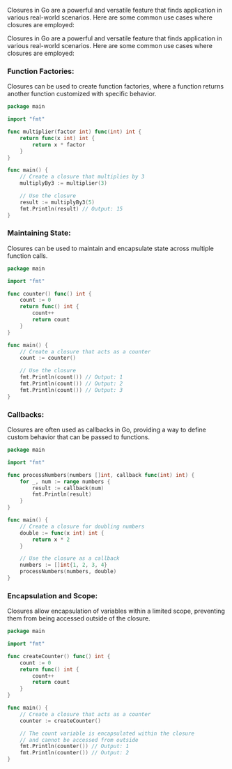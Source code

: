 Closures in Go are a powerful and versatile feature that finds application in various real-world scenarios. Here are some common use cases where closures are employed:

Closures in Go are a powerful and versatile feature that finds application in various real-world scenarios. Here are some common use cases where closures are employed:

### Function Factories:
Closures can be used to create function factories, where a function returns another function customized with specific behavior.

```go
package main

import "fmt"

func multiplier(factor int) func(int) int {
    return func(x int) int {
        return x * factor
    }
}

func main() {
    // Create a closure that multiplies by 3
    multiplyBy3 := multiplier(3)

    // Use the closure
    result := multiplyBy3(5)
    fmt.Println(result) // Output: 15
}
```

### Maintaining State:
Closures can be used to maintain and encapsulate state across multiple function calls.

```go
package main

import "fmt"

func counter() func() int {
    count := 0
    return func() int {
        count++
        return count
    }
}

func main() {
    // Create a closure that acts as a counter
    count := counter()

    // Use the closure
    fmt.Println(count()) // Output: 1
    fmt.Println(count()) // Output: 2
    fmt.Println(count()) // Output: 3
}
```

### Callbacks:
Closures are often used as callbacks in Go, providing a way to define custom behavior that can be passed to functions.

```go
package main

import "fmt"

func processNumbers(numbers []int, callback func(int) int) {
    for _, num := range numbers {
        result := callback(num)
        fmt.Println(result)
    }
}

func main() {
    // Create a closure for doubling numbers
    double := func(x int) int {
        return x * 2
    }

    // Use the closure as a callback
    numbers := []int{1, 2, 3, 4}
    processNumbers(numbers, double)
}
```

### Encapsulation and Scope:
Closures allow encapsulation of variables within a limited scope, preventing them from being accessed outside of the closure.

```go
package main

import "fmt"

func createCounter() func() int {
    count := 0
    return func() int {
        count++
        return count
    }
}

func main() {
    // Create a closure that acts as a counter
    counter := createCounter()

    // The count variable is encapsulated within the closure
    // and cannot be accessed from outside
    fmt.Println(counter()) // Output: 1
    fmt.Println(counter()) // Output: 2
}
```
